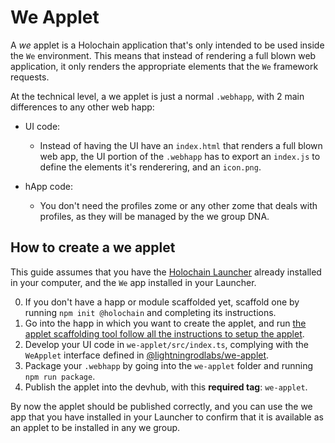 # We Applet

A *we* applet is a Holochain application that's only intended to be used inside the `We` environment. This means that instead of rendering a full blown web application, it only renders the appropriate elements that the `We` framework requests.

At the technical level, a we applet is just a normal `.webhapp`, with 2 main differences to any other web happ:

- UI code:
  - Instead of having the UI have an `index.html` that renders a full blown web app, the UI portion of the `.webhapp` has to export an `index.js` to define the elements it's renderering, and an `icon.png`.

- hApp code:
  - You don't need the profiles zome or any other zome that deals with profiles, as they will be managed by the we group DNA.

##  How to create a we applet

This guide assumes that you have the [Holochain Launcher](https://github.com/holochain/launcher) already installed in your computer, and the `We` app installed in your Launcher. 

0. If you don't have a happ or module scaffolded yet, scaffold one by running `npm init @holochain` and completing its instructions.
1. Go into the happ in which you want to create the applet, and run [the applet scaffolding tool follow all the instructions to setup the applet](https://www.npmjs.com/package/@lightningrodlabs/create-we-applet).
2. Develop your UI code in `we-applet/src/index.ts`, complying with the `WeApplet` interface defined in [@lightningrodlabs/we-applet](https://www.npmjs.com/package/@lightningrodlabs/we-applet).
3. Package your `.webhapp` by going into the `we-applet` folder and running `npm run package`.
4. Publish the applet into the devhub, with this **required tag**: `we-applet`.

By now the applet should be published correctly, and you can use the we app that you have installed in your Launcher to confirm that it is available as an applet to be installed in any we group.